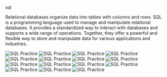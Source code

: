 sql

Relational databases organize data into tables with columns and rows. SQL is a programming language used to manage and manipulate relational databases. It provides a standardized way to interact with databases and supports a wide range of operations. Together, they offer a powerful and flexible way to store and manipulate data for various applications and industries.


 ![SQL Practice](./../screenshots/SQL%20DEGREE3.png)
 ![SQL Practice](./../screenshots/sql111.png)
 ![SQL Practice](./../screenshots/sql2.png)
 ![SQL Practice](./../screenshots/sql3.png)
 ![SQL Practice](./../screenshots/sql4.png)
 ![SQL Practice](./../screenshots/sql5.png)
 ![SQL Practice](./../screenshots/sql6.png)
 ![SQL Practice](./../screenshots/sql7.png)
 ![SQL Practice](./../screenshots/sql8.png)
 ![SQL Practice](./../screenshots/sql13.png)
 ![SQL Practice](./../screenshots/sql14.png)
 ![SQL Practice](./../screenshots/sql15.png)
 ![SQL Practice](./../screenshots/sql16.png)
 ![SQL Practice](./../screenshots/sql17.png)
 ![SQL Practice](./../screenshots/sql18.png)


